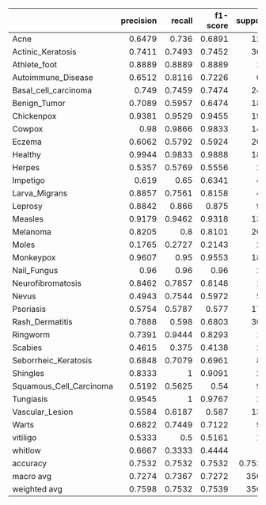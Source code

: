 |                         |   precision |   recall |   f1-score |   support |
|:------------------------|------------:|---------:|-----------:|----------:|
| Acne                    |      0.6479 |   0.736  |     0.6891 |  125      |
| Actinic_Keratosis       |      0.7411 |   0.7493 |     0.7452 |  363      |
| Athlete_foot            |      0.8889 |   0.8889 |     0.8889 |   18      |
| Autoimmune_Disease      |      0.6512 |   0.8116 |     0.7226 |   69      |
| Basal_cell_carcinoma    |      0.749  |   0.7459 |     0.7474 |  244      |
| Benign_Tumor            |      0.7089 |   0.5957 |     0.6474 |  188      |
| Chickenpox              |      0.9381 |   0.9529 |     0.9455 |  191      |
| Cowpox                  |      0.98   |   0.9866 |     0.9833 |  149      |
| Eczema                  |      0.6062 |   0.5792 |     0.5924 |  202      |
| Healthy                 |      0.9944 |   0.9833 |     0.9888 |  180      |
| Herpes                  |      0.5357 |   0.5769 |     0.5556 |   26      |
| Impetigo                |      0.619  |   0.65   |     0.6341 |   40      |
| Larva_Migrans           |      0.8857 |   0.7561 |     0.8158 |   41      |
| Leprosy                 |      0.8842 |   0.866  |     0.875  |   97      |
| Measles                 |      0.9179 |   0.9462 |     0.9318 |  130      |
| Melanoma                |      0.8205 |   0.8    |     0.8101 |  200      |
| Moles                   |      0.1765 |   0.2727 |     0.2143 |   22      |
| Monkeypox               |      0.9607 |   0.95   |     0.9553 |  180      |
| Nail_Fungus             |      0.96   |   0.96   |     0.96   |   25      |
| Neurofibromatosis       |      0.8462 |   0.7857 |     0.8148 |   14      |
| Nevus                   |      0.4943 |   0.7544 |     0.5972 |   57      |
| Psoriasis               |      0.5754 |   0.5787 |     0.577  |  178      |
| Rash_Dermatitis         |      0.7888 |   0.598  |     0.6803 |  306      |
| Ringworm                |      0.7391 |   0.9444 |     0.8293 |   18      |
| Scabies                 |      0.4615 |   0.375  |     0.4138 |   16      |
| Seborrheic_Keratosis    |      0.6848 |   0.7079 |     0.6961 |   89      |
| Shingles                |      0.8333 |   1      |     0.9091 |   25      |
| Squamous_Cell_Carcinoma |      0.5192 |   0.5625 |     0.54   |   96      |
| Tungiasis               |      0.9545 |   1      |     0.9767 |   21      |
| Vascular_Lesion         |      0.5584 |   0.6187 |     0.587  |  139      |
| Warts                   |      0.6822 |   0.7449 |     0.7122 |   98      |
| vitiligo                |      0.5333 |   0.5    |     0.5161 |   16      |
| whitlow                 |      0.6667 |   0.3333 |     0.4444 |    6      |
| accuracy                |      0.7532 |   0.7532 |     0.7532 |    0.7532 |
| macro avg               |      0.7274 |   0.7367 |     0.7272 | 3569      |
| weighted avg            |      0.7598 |   0.7532 |     0.7539 | 3569      |